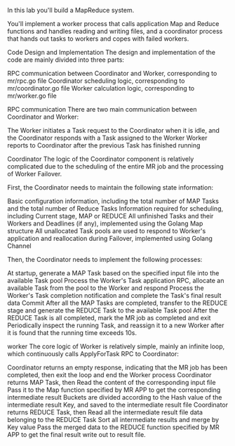 In this lab you'll build a MapReduce system.

You'll implement a worker process that calls application Map and Reduce functions and handles reading and writing files, and a coordinator process that hands out tasks to workers and copes with failed workers.

Code Design and Implementation
The design and implementation of the code are mainly divided into three parts:

RPC communication between Coordinator and Worker, corresponding to mr/rpc.go file
Coordinator scheduling logic, corresponding to mr/coordinator.go file
Worker calculation logic, corresponding to mr/worker.go file

RPC communication
There are two main communication between Coordinator and Worker:

The Worker initiates a Task request to the Coordinator when it is idle, and the Coordinator responds with a Task assigned to the Worker
Worker reports to Coordinator after the previous Task has finished running

Coordinator
The logic of the Coordinator component is relatively complicated due to the scheduling of the entire MR job and the processing of Worker Failover.

First, the Coordinator needs to maintain the following state information:

Basic configuration information, including the total number of MAP Tasks and the total number of Reduce Tasks
Information required for scheduling, including
Current stage, MAP or REDUCE
All unfinished Tasks and their Workers and Deadlines (if any), implemented using the Golang Map structure
All unallocated Task pools are used to respond to Worker's application and reallocation during Failover, implemented using Golang Channel

Then, the Coordinator needs to implement the following processes:

At startup, generate a MAP Task based on the specified input file into the available Task pool
Process the Worker's Task application RPC, allocate an available Task from the pool to the Worker and respond
Process the Worker's Task completion notification and complete the Task's final result data Commit
After all the MAP Tasks are completed, transfer to the REDUCE stage and generate the REDUCE Task to the available Task pool
After the REDUCE Task is all completed, mark the MR job as completed and exit
Periodically inspect the running Task, and reassign it to a new Worker after it is found that the running time exceeds 10s.


worker
The core logic of Worker is relatively simple, mainly an infinite loop, which continuously calls ApplyForTask RPC to Coordinator:

Coordinator returns an empty response, indicating that the MR job has been completed, then exit the loop and end the Worker process
Coordinator returns MAP Task, then
Read the content of the corresponding input file
Pass it to the Map function specified by MR APP to get the corresponding intermediate result
Buckets are divided according to the Hash value of the intermediate result Key, and saved to the intermediate result file
Coordinator returns REDUCE Task, then
Read all the intermediate result file data belonging to the REDUCE Task
Sort all intermediate results and merge by Key value
Pass the merged data to the REDUCE function specified by MR APP to get the final result
write out to result file.



